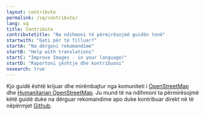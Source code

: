 ```yaml
---
layout: contribute
permalink: /sq/contribute/
lang: sq
title: Contribute
contributetitle: "Na ndihmoni të përmirësojmë guidën tonë"
startwith: "Gati për të filluar?"
startA: "Na dërgoni rekomandime"
startB: "Help with translations"
startC: "Improve Images - in your language!"
startD: "Raportoni çështje dhe kontribuoni"
nosearch: true
---
```

Kjo guidë është krijuar dhe mirëmbajtur nga komuniteti i [OpenStreetMap](https://www.openstreetmap.org/) dhe [Humanitarian OpenStreetMap](https://www.hotosm.org/). Ju mund të na ndihmoni ta përmirësojmë këtë guidë duke na dërguar rekomandime apo duke kontribuar direkt në të nëpërmjet [Github](http://github.com/hotosm/learnosm).
